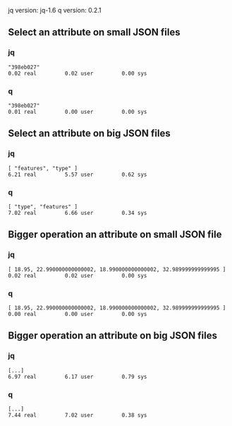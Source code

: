 jq version: jq-1.6
q version: 0.2.1

## Select an attribute on small JSON files

### jq
```
"398eb027"
0.02 real         0.02 user         0.00 sys
```

### q
```
"398eb027"
0.01 real         0.00 user         0.00 sys
```

## Select an attribute on big JSON files

### jq
```
[ "features", "type" ]
6.21 real         5.57 user         0.62 sys
```

### q
```
[ "type", "features" ]
7.02 real         6.66 user         0.34 sys
```

## Bigger operation an attribute on small JSON file

### jq
```
[ 18.95, 22.990000000000002, 18.990000000000002, 32.989999999999995 ]
0.02 real         0.02 user         0.00 sys
```

### q
```
[ 18.95, 22.990000000000002, 18.990000000000002, 32.989999999999995 ]
0.00 real         0.00 user         0.00 sys
```

## Bigger operation an attribute on big JSON files

### jq
```
[...]
6.97 real         6.17 user         0.79 sys
```

### q
```
[...]
7.44 real         7.02 user         0.38 sys
```